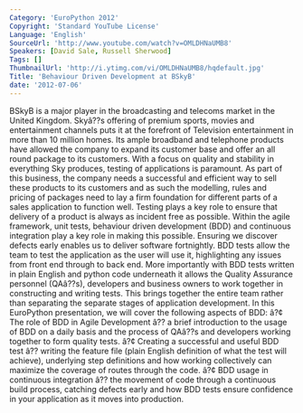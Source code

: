 ```yaml
---
Category: 'EuroPython 2012'
Copyright: 'Standard YouTube License'
Language: 'English'
SourceUrl: 'http://www.youtube.com/watch?v=OMLDHNaUMB8'
Speakers: [David Sale, Russell Sherwood]
Tags: []
ThumbnailUrl: 'http://i.ytimg.com/vi/OMLDHNaUMB8/hqdefault.jpg'
Title: 'Behaviour Driven Development at BSkyB'
date: '2012-07-06'
---
```

BSkyB is a major player in the broadcasting and telecoms market in the United
Kingdom. Skyâ??s offering of premium sports, movies and entertainment channels
puts it at the forefront of Television entertainment in more than 10 million
homes. Its ample broadband and telephone products have allowed the company to
expand its customer base and offer an all round package to its customers. With
a focus on quality and stability in everything Sky produces, testing of
applications is paramount. As part of this business, the company needs a
successful and efficient way to sell these products to its customers and as
such the modelling, rules and pricing of packages need to lay a firm
foundation for different parts of a sales application to function well.
Testing plays a key role to ensure that delivery of a product is always as
incident free as possible. Within the agile framework, unit tests, behaviour
driven development (BDD) and continuous integration play a key role in making
this possible. Ensuring we discover defects early enables us to deliver
software fortnightly. BDD tests allow the team to test the application as the
user will use it, highlighting any issues from front end through to back end.
More importantly with BDD tests written in plain English and python code
underneath it allows the Quality Assurance personnel (QAâ??s), developers and
business owners to work together in constructing and writing tests. This
brings together the entire team rather than separating the separate stages of
application development. In this EuroPython presentation, we will cover the
following aspects of BDD: â?¢ The role of BDD in Agile Development â?? a brief
introduction to the usage of BDD on a daily basis and the process of QAâ??s
and developers working together to form quality tests. â?¢ Creating a
successful and useful BDD test â?? writing the feature file (plain English
definition of what the test will achieve), underlying step definitions and how
working collectively can maximize the coverage of routes through the code. â?¢
BDD usage in continuous integration â?? the movement of code through a
continuous build process, catching defects early and how BDD tests ensure
confidence in your application as it moves into production.
